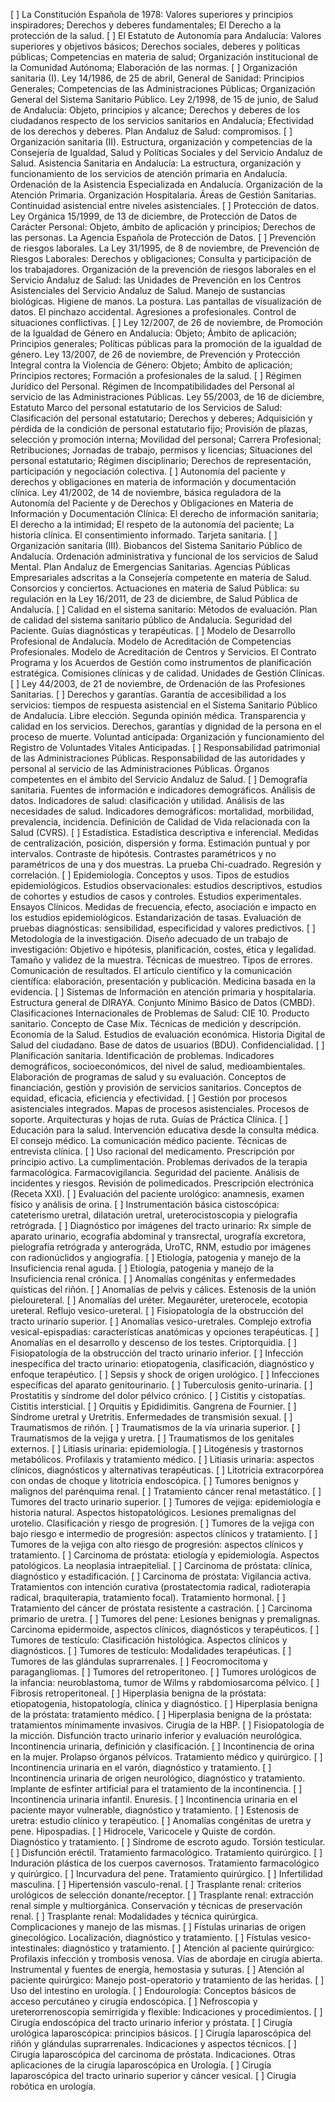 [ ] La Constitución Española de 1978: Valores superiores y principios inspiradores; Derechos y deberes fundamentales; El Derecho a la protección de la salud.
[ ] El Estatuto de Autonomía para Andalucía: Valores superiores y objetivos básicos; Derechos sociales, deberes y políticas públicas; Competencias en materia de salud; Organización institucional de la Comunidad Autónoma; Elaboración de las normas.
[ ] Organización sanitaria (I). Ley 14/1986, de 25 de abril, General de Sanidad: Principios Generales; Competencias de las Administraciones Públicas; Organización General del Sistema Sanitario Público. Ley 2/1998, de 15 de junio, de Salud de Andalucía: Objeto, principios y alcance; Derechos y deberes de los ciudadanos respecto de los servicios sanitarios en Andalucía; Efectividad de los derechos y deberes. Plan Andaluz de Salud: compromisos.
[ ] Organización sanitaria (II). Estructura, organización y competencias de la Consejería de Igualdad, Salud y Políticas Sociales y del Servicio Andaluz de Salud. Asistencia Sanitaria en Andalucía: La estructura, organización y funcionamiento de los servicios de atención primaria en Andalucía. Ordenación de la Asistencia Especializada en Andalucía. Organización de la Atención Primaria. Organización Hospitalaria. Áreas de Gestión Sanitarias. Continuidad asistencial entre niveles asistenciales.
[ ] Protección de datos. Ley Orgánica 15/1999, de 13 de diciembre, de Protección de Datos de Carácter Personal: Objeto, ámbito de aplicación y principios; Derechos de las personas. La Agencia Española de Protección de Datos.
[ ] Prevención de riesgos laborales. La Ley 31/1995, de 8 de noviembre, de Prevención de Riesgos Laborales: Derechos y obligaciones; Consulta y participación de los trabajadores. Organización de la prevención de riesgos laborales en el Servicio Andaluz de Salud: las Unidades de Prevención en los Centros Asistenciales del Servicio Andaluz de Salud. Manejo de sustancias biológicas. Higiene de manos. La postura. Las pantallas de visualización de datos. El pinchazo accidental. Agresiones a profesionales. Control de situaciones conflictivas.
[ ] Ley 12/2007, de 26 de noviembre, de Promoción de la Igualdad de Género en Andalucía: Objeto; Ámbito de aplicación; Principios generales; Políticas públicas para la promoción de la igualdad de género. Ley 13/2007, de 26 de noviembre, de Prevención y Protección Integral contra la Violencia de Género: Objeto; Ámbito de aplicación; Principios rectores; Formación a profesionales de la salud.
[ ] Régimen Jurídico del Personal. Régimen de Incompatibilidades del Personal al servicio de las Administraciones Públicas. Ley 55/2003, de 16 de diciembre, Estatuto Marco del personal estatutario de los Servicios de Salud: Clasificación del personal estatutario; Derechos y deberes; Adquisición y pérdida de la condición de personal estatutario fijo; Provisión de plazas, selección y promoción interna; Movilidad del personal; Carrera Profesional; Retribuciones; Jornadas de trabajo, permisos y licencias; Situaciones del personal estatutario; Régimen disciplinario; Derechos de representación, participación y negociación colectiva.
[ ] Autonomía del paciente y derechos y obligaciones en materia de información y documentación clínica. Ley 41/2002, de 14 de noviembre, básica reguladora de la Autonomía del Paciente y de Derechos y Obligaciones en Materia de Información y Documentación Clínica: El derecho de información sanitaria; El derecho a la intimidad; El respeto de la autonomía del paciente; La historia clínica. El consentimiento informado. Tarjeta sanitaria.
[ ] Organización sanitaria (III). Biobancos del Sistema Sanitario Público de Andalucía. Ordenación administrativa y funcional de los servicios de Salud Mental. Plan Andaluz de Emergencias Sanitarias. Agencias Públicas Empresariales adscritas a la Consejería competente en materia de Salud. Consorcios y conciertos. Actuaciones en materia de Salud Pública: su regulación en la Ley 16/2011, de 23 de diciembre, de Salud Pública de Andalucía.
[ ] Calidad en el sistema sanitario: Métodos de evaluación. Plan de calidad del sistema sanitario público de Andalucía. Seguridad del Paciente. Guías diagnósticas y terapéuticas.
[ ] Modelo de Desarrollo Profesional de Andalucía. Modelo de Acreditación de Competencias Profesionales. Modelo de Acreditación de Centros y Servicios. El Contrato Programa y los Acuerdos de Gestión como instrumentos de planificación estratégica. Comisiones clínicas y de calidad. Unidades de Gestión Clínicas.
[ ] Ley 44/2003, de 21 de noviembre, de Ordenación de las Profesiones Sanitarias.
[ ] Derechos y garantías. Garantía de accesibilidad a los servicios: tiempos de respuesta asistencial en el Sistema Sanitario Público de Andalucía. Libre elección. Segunda opinión médica. Transparencia y calidad en los servicios. Derechos, garantías y dignidad de la persona en el proceso de muerte. Voluntad anticipada: Organización y funcionamiento del Registro de Voluntades Vitales Anticipadas.
[ ] Responsabilidad patrimonial de las Administraciones Públicas. Responsabilidad de las autoridades y personal al servicio de las Administraciones Públicas. Órganos competentes en el ámbito del Servicio Andaluz de Salud.
[ ] Demografía sanitaria. Fuentes de información e indicadores demográficos. Análisis de datos. Indicadores de salud: clasificación y utilidad. Análisis de las necesidades de salud. Indicadores demográficos: mortalidad, morbilidad, prevalencia, incidencia. Definición de Calidad de Vida relacionada con la Salud (CVRS).
[ ] Estadística. Estadística descriptiva e inferencial. Medidas de centralización, posición, dispersión y forma. Estimación puntual y por intervalos. Contraste de hipótesis. Contrastes paramétricos y no paramétricos de una y dos muestras. La prueba Chi-cuadrado. Regresión y correlación.
[ ] Epidemiología. Conceptos y usos. Tipos de estudios epidemiológicos. Estudios observacionales: estudios descriptivos, estudios de cohortes y estudios de casos y controles. Estudios experimentales. Ensayos Clínicos. Medidas de frecuencia, efecto, asociación e impacto en los estudios epidemiológicos. Estandarización de tasas. Evaluación de pruebas diagnósticas: sensibilidad, especificidad y valores predictivos.
[ ] Metodología de la investigación. Diseño adecuado de un trabajo de investigación: Objetivo e hipótesis, planificación, costes, ética y legalidad. Tamaño y validez de la muestra. Técnicas de muestreo. Tipos de errores. Comunicación de resultados. El artículo científico y la comunicación científica: elaboración, presentación y publicación. Medicina basada en la evidencia.
[ ] Sistemas de Información en atención primaria y hospitalaria. Estructura general de DIRAYA. Conjunto Mínimo Básico de Datos (CMBD). Clasificaciones Internacionales de Problemas de Salud: CIE 10. Producto sanitario. Concepto de Case Mix. Técnicas de medición y descripción. Economía de la Salud. Estudios de evaluación económica. Historia Digital de Salud del ciudadano. Base de datos de usuarios (BDU). Confidencialidad.
[ ] Planificación sanitaria. Identificación de problemas. Indicadores demográficos, socioeconómicos, del nivel de salud, medioambientales. Elaboración de programas de salud y su evaluación. Conceptos de financiación, gestión y provisión de servicios sanitarios. Conceptos de equidad, eficacia, eficiencia y efectividad.
[ ] Gestión por procesos asistenciales integrados. Mapas de procesos asistenciales. Procesos de soporte. Arquitecturas y hojas de ruta. Guías de Práctica Clínica.
[ ] Educación para la salud. Intervención educativa desde la consulta médica. El consejo médico. La comunicación médico paciente. Técnicas de entrevista clínica.
[ ] Uso racional del medicamento. Prescripción por principio activo. La cumplimentación. Problemas derivados de la terapia farmacológica. Farmacovigilancia. Seguridad del paciente. Análisis de incidentes y riesgos. Revisión de polimedicados. Prescripción electrónica (Receta XXI).
[ ] Evaluación del paciente urológico: anamnesis, examen físico y análisis de orina.
[ ] Instrumentación básica cistoscópica: cateterismo uretral, dilatación uretral, ureterocistoscopia y pielografía retrógrada.
[ ] Diagnóstico por imágenes del tracto urinario: Rx simple de aparato urinario, ecografía abdominal y transrectal, urografía excretora, pielografía retrógrada y anterográda, UroTC, RNM, estudio por imágenes con radionúclidos y angiografía.
[ ] Etiología, patogenia y manejo de la Insuficiencia renal aguda.
[ ] Etiología, patogenia y manejo de la Insuficiencia renal crónica.
[ ] Anomalías congénitas y enfermedades quísticas del riñón.
[ ] Anomalías de pelvis y cálices. Estenosis de la unión pieloureteral.
[ ] Anomalías del uréter. Megauréter, ureterocele, ecotopia ureteral. Reflujo vesico-ureteral.
[ ] Fisiopatología de la obstrucción del tracto urinario superior.
[ ] Anomalías vesico-uretrales. Complejo extrofia vesical-epispadias: características anatómicas y opciones terapéuticas.
[ ] Anomalías en el desarrollo y descenso de los testes. Criptorquidia.
[ ] Fisiopatología de la obstrucción del tracto urinario inferior.
[ ] Infección inespecífica del tracto urinario: etiopatogenia, clasificación, diagnóstico y enfoque terapéutico.
[ ] Sepsis y shock de origen urológico.
[ ] Infecciones específicas del aparato genitourinario.
[ ] Tuberculosis genito-urinaria.
[ ] Prostatitis y síndrome del dolor pélvico crónico.
[ ] Cistitis y cistopatías. Cistitis intersticial.
[ ] Orquitis y Epididimitis. Gangrena de Fournier.
[ ] Síndrome uretral y Uretritis. Enfermedades de transmisión sexual.
[ ] Traumatismos de riñón.
[ ] Traumatismos de la vía urinaria superior.
[ ] Traumatismos de la vejiga y uretra.
[ ] Traumatismos de los genitales externos.
[ ] Litiasis urinaria: epidemiología.
[ ] Litogénesis y trastornos metabólicos. Profilaxis y tratamiento médico.
[ ] Litiasis urinaria: aspectos clínicos, diagnósticos y alternativas terapéuticas.
[ ] Litotricia extracorpórea con ondas de choque y litotricia endoscópica.
[ ] Tumores benignos y malignos del parénquima renal.
[ ] Tratamiento cáncer renal metastático.
[ ] Tumores del tracto urinario superior.
[ ] Tumores de vejiga: epidemiología e historia natural. Aspectos histopatológicos. Lesiones premalignas del urotelio. Clasificación y riesgo de progresión.
[ ] Tumores de la vejiga con bajo riesgo e intermedio de progresión: aspectos clínicos y tratamiento.
[ ] Tumores de la vejiga con alto riesgo de progresión: aspectos clínicos y tratamiento.
[ ] Carcinoma de próstata: etiología y epidemiología. Aspectos patológicos. La neoplasia intraepitelial.
[ ] Carcinoma de próstata: clínica, diagnóstico y estadificación.
[ ] Carcinoma de próstata: Vigilancia activa. Tratamientos con intención curativa (prostatectomia radical, radioterapia radical, braquiterapia, tratamiento focal). Tratamiento hormonal.
[ ] Tratamiento del cáncer de próstata resistente a castración.
[ ] Carcinoma primario de uretra.
[ ] Tumores del pene: Lesiones benignas y premalignas. Carcinoma epidermoide, aspectos clínicos, diagnósticos y terapéuticos.
[ ] Tumores de testículo: Clasificación histológica. Aspectos clínicos y diagnósticos.
[ ] Tumores de testículo: Modalidades terapéuticas.
[ ] Tumores de las glándulas suprarrenales.
[ ] Feocromocitoma y paragangliomas.
[ ] Tumores del retroperitoneo.
[ ] Tumores urológicos de la infancia: neuroblastoma, tumor de Wilms y rabdomiosarcoma pélvico.
[ ] Fibrosis retroperitoneal.
[ ] Hiperplasia benigna de la próstata: etiopatogenia, histopatología, clínica y diagnóstico.
[ ] Hiperplasia benigna de la próstata: tratamiento médico.
[ ] Hiperplasia benigna de la próstata: tratamientos mínimamente invasivos. Cirugía de la HBP.
[ ] Fisiopatología de la micción. Disfunción tracto urinario inferior y evaluación neurológica. Incontinencia urinaria, definición y clasificación.
[ ] Incontinencia de orina en la mujer. Prolapso órganos pélvicos. Tratamiento médico y quirúrgico.
[ ] Incontinencia urinaria en el varón, diagnóstico y tratamiento.
[ ] Incontinencia urinaria de origen neurológico, diagnóstico y tratamiento. Implante de esfínter artificial para el tratamiento de la incontinencia.
[ ] Incontinencia urinaria infantil. Enuresis.
[ ] Incontinencia urinaria en el paciente mayor vulnerable, diagnóstico y tratamiento.
[ ] Estenosis de uretra: estudio clínico y terapéutico.
[ ] Anomalías congénitas de uretra y pene. Hipospadias.
[ ] Hidrocele, Varicocele y Quiste de cordón. Diagnóstico y tratamiento.
[ ] Síndrome de escroto agudo. Torsión testicular.
[ ] Disfunción eréctil. Tratamiento farmacológico. Tratamiento quirúrgico.
[ ] Induración plástica de los cuerpos cavernosos. Tratamiento farmacológico y quirúrgico.
[ ] Incurvadura del pene. Tratamiento quirúrgico.
[ ] Infertilidad masculina.
[ ] Hipertensión vasculo-renal.
[ ] Trasplante renal: criterios urológicos de selección donante/receptor.
[ ] Trasplante renal: extracción renal simple y multiorgánica. Conservación y técnicas de preservación renal.
[ ] Trasplante renal: Modalidades y técnica quirúrgica. Complicaciones y manejo de las mismas.
[ ] Fístulas urinarias de origen ginecológico. Localización, diagnóstico y tratamiento.
[ ] Fístulas vesico-intestinales: diagnóstico y tratamiento.
[ ] Atención al paciente quirúrgico: Profilaxis infección y trombosis venosa. Vías de abordaje en cirugía abierta. Instrumental y fuentes de energía, hemostasia y suturas.
[ ] Atención al paciente quirúrgico: Manejo post-operatorio y tratamiento de las heridas.
[ ] Uso del intestino en urología.
[ ] Endourología: Conceptos básicos de acceso percutáneo y cirugía endoscópica.
[ ] Nefroscopia y ureterorrenoscopia semirrígida y flexible: Indicaciones y procedimientos.
[ ] Cirugía endoscópica del tracto urinario inferior y próstata.
[ ] Cirugía urológica laparoscópica: principios básicos.
[ ] Cirugía laparoscópica del riñón y glándulas suprarrenales. Indicaciones y aspectos técnicos.
[ ] Cirugía laparoscópica del carcinoma de próstata. Indicaciones. Otras aplicaciones de la cirugía laparoscópica en Urología.
[ ] Cirugía laparoscópica del tracto urinario superior y cáncer vesical.
[ ] Cirugía robótica en urología.